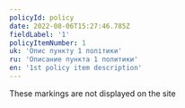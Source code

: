 ```yaml
---
policyId: policy
date: 2022-08-06T15:27:46.785Z
fieldLabel: '1'
policyItemNumber: 1
uk: 'Опис пункту 1 політики'
ru: 'Описание пункта 1 политики'
en: '1st policy item description'
---
```


These markings are not displayed on the site
